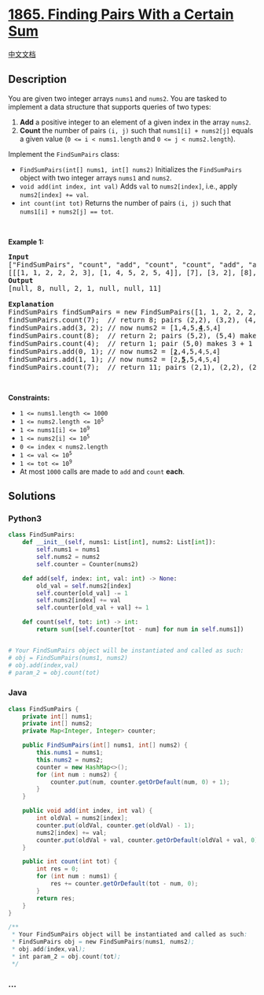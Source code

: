 # [1865. Finding Pairs With a Certain Sum](https://leetcode.com/problems/finding-pairs-with-a-certain-sum)

[中文文档](/solution/1800-1899/1865.Finding%20Pairs%20With%20a%20Certain%20Sum/README.md)

## Description

<p>You are given two integer arrays <code>nums1</code> and <code>nums2</code>. You are tasked to implement a data structure that supports queries of two types:</p>

<ol>
	<li><strong>Add</strong> a positive integer to an element of a given index in the array <code>nums2</code>.</li>
	<li><strong>Count</strong> the number of pairs <code>(i, j)</code> such that <code>nums1[i] + nums2[j]</code> equals a given value (<code>0 &lt;= i &lt; nums1.length</code> and <code>0 &lt;= j &lt; nums2.length</code>).</li>
</ol>

<p>Implement the <code>FindSumPairs</code> class:</p>

<ul>
	<li><code>FindSumPairs(int[] nums1, int[] nums2)</code> Initializes the <code>FindSumPairs</code> object with two integer arrays <code>nums1</code> and <code>nums2</code>.</li>
	<li><code>void add(int index, int val)</code> Adds <code>val</code> to <code>nums2[index]</code>, i.e., apply <code>nums2[index] += val</code>.</li>
	<li><code>int count(int tot)</code> Returns the number of pairs <code>(i, j)</code> such that <code>nums1[i] + nums2[j] == tot</code>.</li>
</ul>

<p>&nbsp;</p>
<p><strong>Example 1:</strong></p>

<pre>
<strong>Input</strong>
[&quot;FindSumPairs&quot;, &quot;count&quot;, &quot;add&quot;, &quot;count&quot;, &quot;count&quot;, &quot;add&quot;, &quot;add&quot;, &quot;count&quot;]
[[[1, 1, 2, 2, 2, 3], [1, 4, 5, 2, 5, 4]], [7], [3, 2], [8], [4], [0, 1], [1, 1], [7]]
<strong>Output</strong>
[null, 8, null, 2, 1, null, null, 11]

<strong>Explanation</strong>
FindSumPairs findSumPairs = new FindSumPairs([1, 1, 2, 2, 2, 3], [1, 4, 5, 2, 5, 4]);
findSumPairs.count(7);  // return 8; pairs (2,2), (3,2), (4,2), (2,4), (3,4), (4,4) make 2 + 5 and pairs (5,1), (5,5) make 3 + 4
findSumPairs.add(3, 2); // now nums2 = [1,4,5,<strong><u>4</u></strong><code>,5,4</code>]
findSumPairs.count(8);  // return 2; pairs (5,2), (5,4) make 3 + 5
findSumPairs.count(4);  // return 1; pair (5,0) makes 3 + 1
findSumPairs.add(0, 1); // now nums2 = [<strong><u><code>2</code></u></strong>,4,5,4<code>,5,4</code>]
findSumPairs.add(1, 1); // now nums2 = [<code>2</code>,<strong><u>5</u></strong>,5,4<code>,5,4</code>]
findSumPairs.count(7);  // return 11; pairs (2,1), (2,2), (2,4), (3,1), (3,2), (3,4), (4,1), (4,2), (4,4) make 2 + 5 and pairs (5,3), (5,5) make 3 + 4
</pre>

<p>&nbsp;</p>
<p><strong>Constraints:</strong></p>

<ul>
	<li><code>1 &lt;= nums1.length &lt;= 1000</code></li>
	<li><code>1 &lt;= nums2.length &lt;= 10<sup>5</sup></code></li>
	<li><code>1 &lt;= nums1[i] &lt;= 10<sup>9</sup></code></li>
	<li><code>1 &lt;= nums2[i] &lt;= 10<sup>5</sup></code></li>
	<li><code>0 &lt;= index &lt; nums2.length</code></li>
	<li><code>1 &lt;= val &lt;= 10<sup>5</sup></code></li>
	<li><code>1 &lt;= tot &lt;= 10<sup>9</sup></code></li>
	<li>At most <code>1000</code> calls are made to <code>add</code> and <code>count</code> <strong>each</strong>.</li>
</ul>

## Solutions

<!-- tabs:start -->

### **Python3**

```python
class FindSumPairs:
    def __init__(self, nums1: List[int], nums2: List[int]):
        self.nums1 = nums1
        self.nums2 = nums2
        self.counter = Counter(nums2)

    def add(self, index: int, val: int) -> None:
        old_val = self.nums2[index]
        self.counter[old_val] -= 1
        self.nums2[index] += val
        self.counter[old_val + val] += 1

    def count(self, tot: int) -> int:
        return sum([self.counter[tot - num] for num in self.nums1])


# Your FindSumPairs object will be instantiated and called as such:
# obj = FindSumPairs(nums1, nums2)
# obj.add(index,val)
# param_2 = obj.count(tot)
```

### **Java**

```java
class FindSumPairs {
    private int[] nums1;
    private int[] nums2;
    private Map<Integer, Integer> counter;

    public FindSumPairs(int[] nums1, int[] nums2) {
        this.nums1 = nums1;
        this.nums2 = nums2;
        counter = new HashMap<>();
        for (int num : nums2) {
            counter.put(num, counter.getOrDefault(num, 0) + 1);
        }
    }

    public void add(int index, int val) {
        int oldVal = nums2[index];
        counter.put(oldVal, counter.get(oldVal) - 1);
        nums2[index] += val;
        counter.put(oldVal + val, counter.getOrDefault(oldVal + val, 0) + 1);
    }

    public int count(int tot) {
        int res = 0;
        for (int num : nums1) {
            res += counter.getOrDefault(tot - num, 0);
        }
        return res;
    }
}

/**
 * Your FindSumPairs object will be instantiated and called as such:
 * FindSumPairs obj = new FindSumPairs(nums1, nums2);
 * obj.add(index,val);
 * int param_2 = obj.count(tot);
 */
```

### **...**

```

```

<!-- tabs:end -->
